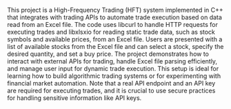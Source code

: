 This project is a High-Frequency Trading (HFT) system implemented in C++ that integrates with trading APIs to automate trade execution based on data read from an Excel file. The code uses libcurl to handle HTTP requests for executing trades and libxlsxio for reading static trade data, such as stock symbols and available prices, from an Excel file. Users are presented with a list of available stocks from the Excel file and can select a stock, specify the desired quantity, and set a buy price. The project demonstrates how to interact with external APIs for trading, handle Excel file parsing efficiently, and manage user input for dynamic trade execution. This setup is ideal for learning how to build algorithmic trading systems or for experimenting with financial market automation. Note that a real API endpoint and an API key are required for executing trades, and it is crucial to use secure practices for handling sensitive information like API keys.
